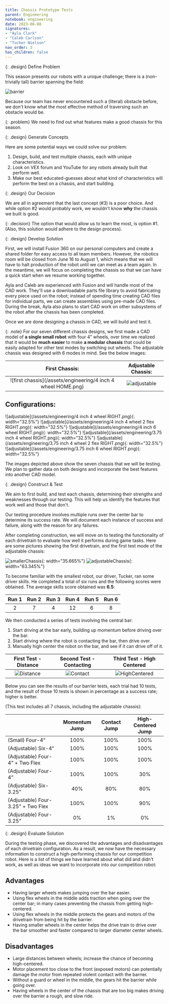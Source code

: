 ```yaml
---
title: Chassis Prototype Tests
parent: Engineering
notebook: engineering
date: 2023-06-08
signatures:
- "Ayla Clark"
- "Caleb Carlson"
- "Tucker Nielson"
nav_order: 3
has_children: false
---
```


{: .design}
Define Problem

This season presents our robots with a unique challenge; there is a (non-trivially tall) barrier spanning the field:

![barrier](/assets/engineering/Barrier.png)

Because our team has never encountered such a (literal) obstacle before, we don't know what the most effective method of traversing such an obstacle would be.

{: .problem}
We need to find out what features make a good chassis for this season.

{: .design}
Generate Concepts

Here are some potential ways we could solve our problem:

1. Design, build, and test multiple chassis, each with unique characteristics.
2. Look on VEX forum and YouTube for any robots already built that perform well.
3. Make our best educated-guesses about what kind of characteristics will perform the best on a chassis, and start building.

{: .design}
Our Decision

We are all in agreement that the last concept (#3) is a poor choice. And while option #2 would probably work, we wouldn't know **why** the chassis we built is good.

{: .decision}
The option that would allow us to learn the most, is option #1. (Also, this solution would adhere to the design process).

{: .design}
Develop Solution

First, we will install Fusion 360 on our personal computers and create a shared folder for easy access to all team members. However, the robotics room will be closed from June 16 to August 1, which means that we will have to halt production of the robot until we can meet as a team again. In the meantime, we will focus on completing the chassis so that we can have a quick start when we resume working together.

Ayla and Caleb are experienced with Fusion and will handle most of the CAD work. They'll use a downloadable parts file library to avoid fabricating every piece used on the robot; instead of spending time creating CAD files for individual parts, we can create assemblies using pre-made CAD files. During the break, Ayla also plans to start CAD work on other subsystems of the robot after the chassis has been completed.

Once we are done designing a chassis in CAD, we will build and test it.

{: .note}
For our seven different chassis designs, we first made a CAD model of **a single small robot** with four 4” wheels, over time we realized that it would be **much easier** to make **a modular chassis** that could be easily adapted for other test modes by switching out wheels. The adjustable chassis was designed with 6 modes in mind. See the below images:

| First Chassis: | Adjustable Chassis: |
|:---:|:---:|
|![first chassis](/assets/engineering/4 inch 4 wheel HOME.png) | ![adjustable](/assets/engineering/HOME.png) |

## Configurations:

![adjustable](/assets/engineering/4 inch 4 wheel RIGHT.png){: width="32.5%"}
![adjustable](/assets/engineering/4 inch 4 wheel 2 flex RIGHT.png){: width="32.5%"}
![adjustable](/assets/engineering/4 inch 6 wheel RIGHT.png){: width="32.5%"}
![adjustable](/assets/engineering/3.75 inch 4 wheel RIGHT.png){: width="32.5%"}
![adjustable](/assets/engineering/3.75 inch 4 wheel 2 flex RIGHT.png){: width="32.5%"}
![adjustable](/assets/engineering/3.75 inch 6 wheel RIGHT.png){: width="32.5%"}

The images depicted above show the seven chassis that we will be testing. We plan to gather data on both designs and incorporate the best features into another CAD model.

{: .design}
Construct & Test

We aim to first build, and test each chassis, determining their strengths and weaknesses through our testing. This will help us identify the features that work well and those that don't.

Our testing procedure involves multiple runs over the center bar to determine its success rate. We will document each instance of success and failure, along with the reason for any failures.

After completing construction, we will move on to testing the functionality of each drivetrain to evaluate how well it performs during game tasks. Here are some pictures showing the first drivetrain, and the first test mode of the adjustable chassis:

![smallerChassis](/assets/engineering/MinniChassis2.jpg){: width="35.665%"}
![adjustableChassis](/assets/engineering/AdjustableChassisSide.jpg){: width="63.345%"}

To become familiar with the smallest robot, our driver, Tucker, ran some driver skills. He completed a total of six runs and the following scores were obtained. The average skills score obtained was **6.5**:

| Run 1 | Run 2 | Run 3 | Run 4 | Run 5 | Run 6 |
|:---:|:---:|:---:|:---:|:---:|:---:|
|2|7|4|12|6|8|

We then conducted a series of tests involving the central bar:

1. Start driving at the bar early, building up momentum before driving over the bar.
2. Start driving where the robot is contacting the bar, then drive over.
3. Manually high center the robot on the bar, and see if it can drive off of it.

| First Test - Distance | Second Test - Contacting | Third Test - High Centered |
|:---:|:---:|:---:|
|![Distance](/assets/engineering/Distance.jpg) | ![Contact](/assets/engineering/Contact.jpg) | ![HighCentered](/assets/engineering/HighCentered.jpg) |

Below you can see the results of our barrier tests, each trial had 10 tests, and the result of those 10 tests is shown in percentage as a success rate; higher is better.

(This test includes all 7 chassis, including the adjustable chassis):

| | Momentum Jump | Contact Jump | High-Centered Jump|
|:---|:---:|:---:|:---:|
| (Small) Four-4” | 100% | 100% | 100% |
| (Adjustable) Six-4”  | 100% | 100% | 100% |
| (Adjustable) Four-4” + Two Flex | 100% | 100% | 100% |
| (Adjustable) Four-4” | 100% | 100% | 30% |
| (Adjustable) Six-3.25” | 40% | 80% | 80% |
| (Adjustable) Four-3.25” + Two Flex | 100% | 100% | 90% |
| (Adjustable) Four-3.25” | 0% | 1% | 0% |

{: .design}
Evaluate Solution

During the testing phase, we discovered the advantages and disadvantages of each drivetrain configuration. As a result, we now have the necessary information to construct a high-performing chassis for our competition robot. Here is a list of things we have learned about what did and didn't work, as well as ideas we want to incorporate into our competition robot:

## Advantages

* Having larger wheels makes jumping over the bar easier.
* Using flex wheels in the middle adds traction when going over the center bar; in many cases preventing the chassis from getting high-centered.
* Using flex wheels in the middle protects the gears and motors of the drivetrain from being hit by the barrier.
* Having smaller wheels in the center helps the drive train to drive over the bar smoother and faster compared to larger diameter center wheels.

## Disadvantages

* Large distances between wheels; increase the chance of becoming high-centered.
* Motor placement too close to the front (exposed motors) can potentially damage the motor from repeated violent contact with the barrier.
* Without a guard or wheel in the middle, the gears hit the barrier while going over.
* Having wheels in the center of the chassis that are too big makes driving over the barrier a rough, and slow ride.